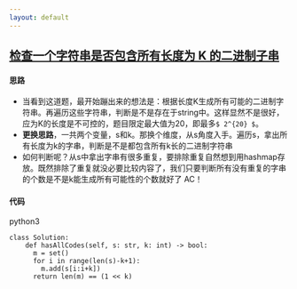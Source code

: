 ```yaml
---
layout: default
---
```


## [检查一个字符串是否包含所有长度为 K 的二进制子串](https://leetcode-cn.com/problems/check-if-a-string-contains-all-binary-codes-of-size-k/)

#### 思路
* 当看到这道题，最开始蹦出来的想法是：根据长度K生成所有可能的二进制字符串。再遍历这些字符串，判断是不是存在于string中。这样显然不是很好，应为K的长度是不可控的，题目限定最大值为20，即最多`$ 2^{20} $`。
* **更换思路**，一共两个变量，s和k。那换个维度，从s角度入手。遍历s，拿出所有长度为k的字串，判断是不是都包含所有k长的二进制字符串
* 如何判断呢？从s中拿出字串有很多重复，要排除重复自然想到用hashmap存放。既然排除了重复就没必要比较内容了，我们只要判断所有没有重复的字串的个数是不是k能生成所有可能性的个数就好了
AC！

#### 代码
python3
```
class Solution:
    def hasAllCodes(self, s: str, k: int) -> bool:
      m = set()
      for i in range(len(s)-k+1):
        m.add(s[i:i+k])
      return len(m) == (1 << k)
```